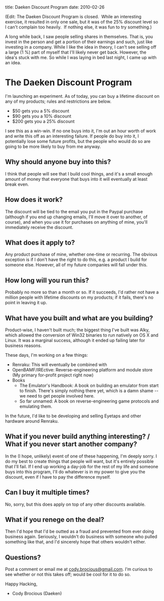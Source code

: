 title: Daeken Discount Program
date: 2010-02-26

(Edit: The Daeken Discount Program is closed.  While an interesting exercise, it resulted in only one sale, but it was of the 25% discount level so I can't complain too heavily.  If nothing else, it was fun to try something.)

A long while back, I saw people selling shares in themselves. That is, you invest in the person and get a portion of their earnings and such, just like investing in a company. While I like the idea in theory, I can't see selling off a large (1 %) part of myself that I'll likely never get back. However, the idea's stuck with me. So while I was laying in bed last night, I came up with an idea.

# The Daeken Discount Program

I'm launching an experiment. As of today, you can buy a lifetime discount on any of my products; rules and restrictions are below.

*   $50 gets you a 5% discount
*   $90 gets you a 10% discount
*   $200 gets you a 25% discount

I see this as a win-win. If no one buys into it, I'm out an hour worth of work and write this off as an interesting failure. If people do buy into it, I potentially lose some future profits, but the people who would do so are going to be more likely to buy from me anyway.

## Why should anyone buy into this?

I think that people will see that I build cool things, and it's a small enough amount of money that everyone that buys into it will eventually at least break even.

## How does it work?

The discount will be tied to the email you put in the Paypal purchase (although if you end up changing emails, I'll move it over to another, of course), and when you use it for purchases on anything of mine, you'll immediately receive the discount.

## What does it apply to?

Any product purchase of mine, whether one-time or recurring. The obvious exception is if I don't have the right to do this, e.g. a product I build for someone else. However, all of my future companies will fall under this.

## How long will you run this?

Probably no more so than a month or so. If it succeeds, I'd rather not have a million people with lifetime discounts on my products; if it fails, there's no point in leaving it up.

## What have you built and what are you building?

Product-wise, I haven't built much; the biggest thing I've built was Alky, which allowed the conversion of Win32 binaries to run natively on OS X and Linux. It was a marginal success, although it ended up failing later for business reasons.

These days, I'm working on a few things:

*   Renraku:  This will eventually be combined with 
*   OpenBAMF/IREctive: Reverse-engineering platform and module store (My primary for-profit project right now)
*   Books 
    *   The Emulator's Handbook: A book on building an emulator from start to finish. There's simply nothing there yet, which is a damn shame -- we need to get people involved here.
    *   So far unnamed: A book on reverse-engineering game protocols and emulating them.

In the future, I'd like to be developing and selling Eyetaps and other hardware around Renraku.

## What if you never build anything interesting? / What if you never start another company?

In the (I hope, unlikely) event of one of these happening, I'm deeply sorry. I do my best to create things that people will want, but it's entirely possible that I'll fail. If I end up working a day-job for the rest of my life and someone buys into this program, I'll do whatever is in my power to give you the discount, even if I have to pay the difference myself.

## Can I buy it multiple times?

No, sorry, but this does apply on top of any other discounts available.

## What if you renege on the deal?

Then I'd hope that I'd be outted as a fraud and prevented from ever doing business again. Seriously, I wouldn't do business with someone who pulled something like that, and I'd sincerely hope that others wouldn't either.

## Questions?

Post a comment or email me at [cody.brocious@gmail.com](mailto:cody.brocious@gmail.com). I'm curious to see whether or not this takes off; would be cool for it to do so.

Happy Hacking,   
- Cody Brocious (Daeken)
